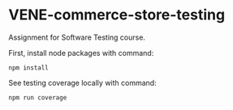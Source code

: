 # VENE-commerce-store-testing
Assignment for Software Testing course.

First, install node packages with command:

`npm install`

See testing coverage locally with command:

`npm run coverage`
